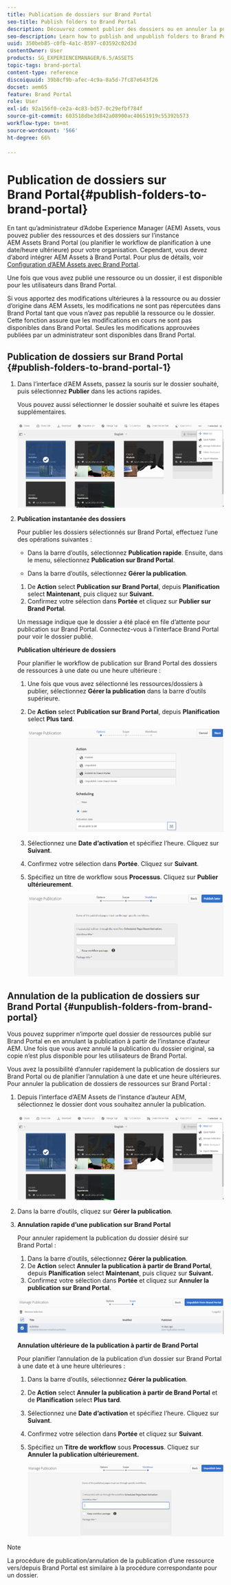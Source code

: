 ```yaml
---
title: Publication de dossiers sur Brand Portal
seo-title: Publish folders to Brand Portal
description: Découvrez comment publier des dossiers ou en annuler la publication sur Brand Portal.
seo-description: Learn how to publish and unpublish folders to Brand Portal.
uuid: 350beb85-c0fb-4a1c-8597-c03592c02d3d
contentOwner: User
products: SG_EXPERIENCEMANAGER/6.5/ASSETS
topic-tags: brand-portal
content-type: reference
discoiquuid: 39b8cf9b-afec-4c9a-8a5d-7fc87e643f26
docset: aem65
feature: Brand Portal
role: User
exl-id: 92a156f0-ce2a-4c83-bd57-0c29efbf784f
source-git-commit: 603518dbe3d842a08900ac40651919c55392b573
workflow-type: tm+mt
source-wordcount: '566'
ht-degree: 66%

---
```


# Publication de dossiers sur Brand Portal{#publish-folders-to-brand-portal}

En tant qu’administrateur d’Adobe Experience Manager (AEM) Assets, vous pouvez publier des ressources et des dossiers sur l’instance AEM Assets Brand Portal (ou planifier le workflow de planification à une date/heure ultérieure) pour votre organisation. Cependant, vous devez d’abord intégrer AEM Assets à Brand Portal. Pour plus de détails, voir [Configuration d’AEM Assets avec Brand Portal](/help/assets/configure-aem-assets-with-brand-portal.md).

Une fois que vous avez publié une ressource ou un dossier, il est disponible pour les utilisateurs dans Brand Portal.

Si vous apportez des modifications ultérieures à la ressource ou au dossier d’origine dans AEM Assets, les modifications ne sont pas répercutées dans Brand Portal tant que vous n’avez pas republié la ressource ou le dossier. Cette fonction assure que les modifications en cours ne sont pas disponibles dans Brand Portal. Seules les modifications approuvées publiées par un administrateur sont disponibles dans Brand Portal.

## Publication de dossiers sur Brand Portal {#publish-folders-to-brand-portal-1}

1. Dans l’interface d’AEM Assets, passez la souris sur le dossier souhaité, puis sélectionnez **Publier** dans les actions rapides.

   Vous pouvez aussi sélectionner le dossier souhaité et suivre les étapes supplémentaires.

   ![publish2bp](assets/publish2bp.png)

1. **Publication instantanée des dossiers**

   Pour publier les dossiers sélectionnés sur Brand Portal, effectuez l’une des opérations suivantes :

   * Dans la barre d’outils, sélectionnez **Publication rapide**. Ensuite, dans le menu, sélectionnez **Publication sur Brand Portal**.

   * Dans la barre d’outils, sélectionnez **Gérer la publication**.
   1. De **Action** select **Publication sur Brand Portal**, depuis **Planification** select **Maintenant**, puis cliquez sur **Suivant.**
   1. Confirmez votre sélection dans **Portée** et cliquez sur **Publier sur Brand Portal**.

   Un message indique que le dossier a été placé en file d’attente pour publication sur Brand Portal. Connectez-vous à l’interface Brand Portal pour voir le dossier publié.

   **Publication ultérieure de dossiers**

   Pour planifier le workflow de publication sur Brand Portal des dossiers de ressources à une date ou une heure ultérieure :

   1. Une fois que vous avez sélectionné les ressources/dossiers à publier, sélectionnez **Gérer la publication** dans la barre d’outils supérieure.
   1. De **Action** select **Publication sur Brand Portal**, depuis **Planification** select **Plus tard**.

      ![publishlaterbp](assets/publishlaterbp.png)

   1. Sélectionnez une **Date d’activation** et spécifiez l’heure. Cliquez sur **Suivant**.
   1. Confirmez votre sélection dans **Portée**. Cliquez sur **Suivant**.
   1. Spécifiez un titre de workflow sous **Processus**. Cliquez sur **Publier ultérieurement**.

      ![manageschedulepub](assets/manageschedulepub.png)



## Annulation de la publication de dossiers sur Brand Portal {#unpublish-folders-from-brand-portal}

Vous pouvez supprimer n’importe quel dossier de ressources publié sur Brand Portal en en annulant la publication à partir de l’instance d’auteur AEM. Une fois que vous avez annulé la publication du dossier original, sa copie n’est plus disponible pour les utilisateurs de Brand Portal.

Vous avez la possibilité d’annuler rapidement la publication de dossiers sur Brand Portal ou de planifier l’annulation à une date et une heure ultérieures. Pour annuler la publication de dossiers de ressources sur Brand Portal :

1. Depuis l’interface d’AEM Assets de l’instance d’auteur AEM, sélectionnez le dossier dont vous souhaitez annuler la publication.

   ![publish2bp-1](assets/publish2bp.png)

1. Dans la barre d’outils, cliquez sur **Gérer la publication**.

1. **Annulation rapide d’une publication sur Brand Portal**

   Pour annuler rapidement la publication du dossier désiré sur Brand Portal :

   1. Dans la barre d’outils, sélectionnez **Gérer la publication**.
   1. De **Action** select **Annuler la publication à partir de Brand Portal**, depuis **Planification** select **Maintenant**, puis cliquez sur **Suivant.**
   1. Confirmez votre sélection dans **Portée** et cliquez sur **Annuler la publication sur Brand Portal**.

   ![confirm-unpublish](assets/confirm-unpublish.png)

   **Annulation ultérieure de la publication à partir de Brand Portal**

   Pour planifier l’annulation de la publication d’un dossier sur Brand Portal à une date et à une heure ultérieures :

   1. Dans la barre d’outils, sélectionnez **Gérer la publication**.
   1. De **Action** select **Annuler la publication à partir de Brand Portal** et de **Planification** select **Plus tard**.
   1. Sélectionnez une **Date d’activation** et spécifiez l’heure. Cliquez sur **Suivant**.
   1. Confirmez votre sélection dans **Portée** et cliquez sur **Suivant**.
   1. Spécifiez un **Titre de workflow** sous **Processus**. Cliquez sur **Annuler la publication ultérieurement.**

      ![unpublishworkflows](assets/unpublishworkflows.png)


>[!NOTE]
>
>La procédure de publication/annulation de la publication d’une ressource vers/depuis Brand Portal est similaire à la procédure correspondante pour un dossier.
